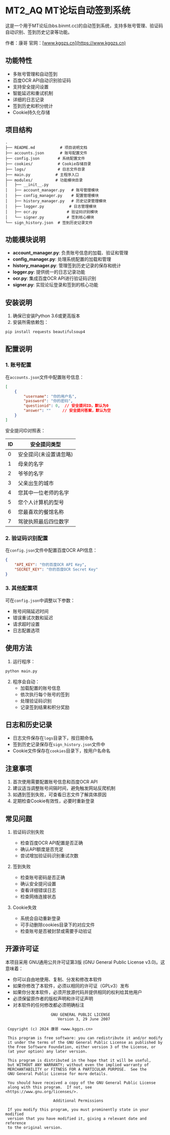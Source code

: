 # MT2_AQ MT论坛自动签到系统

这是一个用于MT论坛(bbs.binmt.cc)的自动签到系统，支持多账号管理、验证码自动识别、签到历史记录等功能。

作者：康哥
官网：[www.kggzs.cn](https://www.kggzs.cn)

## 功能特性

- 多账号管理和自动签到
- 百度OCR API自动识别验证码
- 支持安全提问设置
- 智能延迟和重试机制
- 详细的日志记录
- 签到历史和积分统计
- Cookie持久化存储

## 项目结构

```
.
├── README.md           # 项目说明文档
├── accounts.json       # 账号配置文件
├── config.json        # 系统配置文件
├── cookies/           # Cookie存储目录
├── logs/              # 日志文件目录
├── main.py           # 主程序入口
├── modules/          # 功能模块目录
│   ├── __init__.py
│   ├── account_manager.py   # 账号管理模块
│   ├── config_manager.py    # 配置管理模块
│   ├── history_manager.py   # 历史记录管理模块
│   ├── logger.py           # 日志管理模块
│   ├── ocr.py             # 验证码识别模块
│   └── signer.py          # 签到核心模块
└── sign_history.json  # 签到历史记录文件
```

## 功能模块说明

- **account_manager.py**: 负责账号信息的加载、验证和管理
- **config_manager.py**: 处理系统配置的加载和管理
- **history_manager.py**: 管理签到历史记录的保存和统计
- **logger.py**: 提供统一的日志记录功能
- **ocr.py**: 集成百度OCR API进行验证码识别
- **signer.py**: 实现论坛登录和签到的核心功能

## 安装说明

1. 确保已安装Python 3.6或更高版本
2. 安装所需依赖包：
```bash
pip install requests beautifulsoup4
```

## 配置说明

### 1. 账号配置
在`accounts.json`文件中配置账号信息：
```json
[
    {
        "username": "你的用户名",
        "password": "你的密码",
        "questionid": 0,  // 安全提问ID，默认为0
        "answer": ""     // 安全提问答案，默认为空
    }
]
```

安全提问ID对照表：

| ID | 安全提问类型 |
|----|-------------|
| 0 | 安全提问(未设置请忽略) |
| 1 | 母亲的名字 |
| 2 | 爷爷的名字 |
| 3 | 父亲出生的城市 |
| 4 | 您其中一位老师的名字 |
| 5 | 您个人计算机的型号 |
| 6 | 您最喜欢的餐馆名称 |
| 7 | 驾驶执照最后四位数字 |

### 2. 验证码识别配置
在`config.json`文件中配置百度OCR API信息：
```json
{
    "API_KEY": "你的百度OCR API Key",
    "SECRET_KEY": "你的百度OCR Secret Key"
}
```

### 3. 其他配置项
可在`config.json`中调整以下参数：
- 账号间隔延迟时间
- 错误重试次数和延迟
- 请求超时设置
- 日志配置选项

## 使用方法

1. 运行程序：
```bash
python main.py
```

2. 程序会自动：
   - 加载配置的账号信息
   - 依次执行每个账号的签到
   - 处理验证码识别
   - 记录签到结果和积分奖励

## 日志和历史记录

- 日志文件保存在`logs`目录下，按日期命名
- 签到历史记录保存在`sign_history.json`文件中
- Cookie文件保存在`cookies`目录下，按用户名命名

## 注意事项

1. 首次使用需要配置账号信息和百度OCR API
2. 建议适当调整账号间隔时间，避免触发网站反爬机制
3. 如遇到签到失败，可查看日志文件了解具体原因
4. 定期检查Cookie有效性，必要时重新登录

## 常见问题

1. 验证码识别失败
   - 检查百度OCR API配置是否正确
   - 确认API额度是否充足
   - 尝试增加验证码识别重试次数

2. 签到失败
   - 检查账号密码是否正确
   - 确认安全提问设置
   - 查看详细错误日志
   - 检查网络连接状态

3. Cookie失效
   - 系统会自动重新登录
   - 可手动删除cookies目录下的对应文件
   - 检查账号是否被封禁或需要手动验证

## 开源许可证

本项目采用 GNU通用公共许可证第3版 (GNU General Public License v3.0)。这意味着：

- 你可以自由地使用、复制、分发和修改本软件
- 如果你修改了本软件，必须以相同的许可证（GPLv3）发布
- 如果你分发本软件，必须开放源代码并提供相同的权利给其他用户
- 必须保留原作者的版权声明和许可证声明
- 对本软件的任何修改都必须明确标注

```
                    GNU GENERAL PUBLIC LICENSE
                       Version 3, 29 June 2007

 Copyright (c) 2024 康哥 <www.kggzs.cn>

 This program is free software: you can redistribute it and/or modify
 it under the terms of the GNU General Public License as published by
 the Free Software Foundation, either version 3 of the License, or
 (at your option) any later version.

 This program is distributed in the hope that it will be useful,
 but WITHOUT ANY WARRANTY; without even the implied warranty of
 MERCHANTABILITY or FITNESS FOR A PARTICULAR PURPOSE.  See the
 GNU General Public License for more details.

 You should have received a copy of the GNU General Public License
 along with this program.  If not, see <https://www.gnu.org/licenses/>.

                     Additional Permissions

 If you modify this program, you must prominently state in your modified
 version that you have modified it, giving a relevant date and reference
 to the original version.
```
